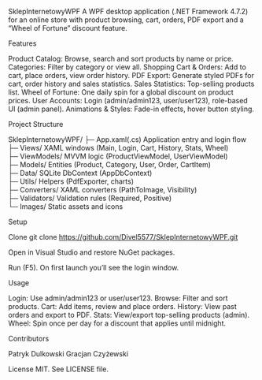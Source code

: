 SklepInternetowyWPF
A WPF desktop application (.NET Framework 4.7.2) for an online store with product browsing, cart, orders, PDF export and a “Wheel of Fortune” discount feature.

Features

Product Catalog: Browse, search and sort products by name or price.
Categories: Filter by category or view all.
Shopping Cart & Orders: Add to cart, place orders, view order history.
PDF Export: Generate styled PDFs for cart, order history and sales statistics.
Sales Statistics: Top-selling products list.
Wheel of Fortune: One daily spin for a global discount on product prices.
User Accounts: Login (admin/admin123, user/user123), role-based UI (admin panel).
Animations & Styles: Fade-in effects, hover button styling.


Project Structure

SklepInternetowyWPF/
├─ App.xaml(.cs)             Application entry and login flow  
├─ Views/                    XAML windows (Main, Login, Cart, History, Stats, Wheel)  
├─ ViewModels/               MVVM logic (ProductViewModel, UserViewModel)  
├─ Models/                   Entities (Product, Category, User, Order, CartItem)  
├─ Data/                     SQLite DbContext (AppDbContext)  
├─ Utils/                    Helpers (PdfExporter, charts)  
├─ Converters/               XAML converters (PathToImage, Visibility)  
├─ Validators/               Validation rules (Required, Positive)  
└─ Images/                   Static assets and icons


Setup

Clone
git clone https://github.com/Divel5577/SklepInternetowyWPF.git

Open in Visual Studio and restore NuGet packages.

Run (F5). On first launch you’ll see the login window.


Usage

Login: Use admin/admin123 or user/user123.
Browse: Filter and sort products.
Cart: Add items, review and place orders.
History: View past orders and export to PDF.
Stats: View/export top-selling products (admin).
Wheel: Spin once per day for a discount that applies until midnight.


Contributors

Patryk Dulkowski
Gracjan Czyżewski


License
MIT. See LICENSE file.





